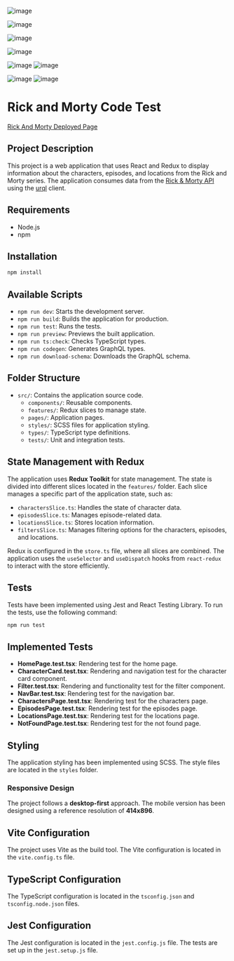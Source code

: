 ![image](https://github.com/user-attachments/assets/c18940da-e5bb-4852-9769-be775d10b0f1)

![image](https://github.com/user-attachments/assets/b40fc248-b7bc-4077-ba02-f1fd84ec1cfd)

![image](https://github.com/user-attachments/assets/209a51ae-eac3-403f-a008-6dd2c9d94d6e)

![image](https://github.com/user-attachments/assets/8eedcd8d-f00f-4bcf-91dd-df7c7fa856ac)

![image](https://github.com/user-attachments/assets/c4024680-2f00-4930-8dbd-647cefc32378) ![image](https://github.com/user-attachments/assets/2e45b03a-2075-457c-9e55-b751e180d73c) 

![image](https://github.com/user-attachments/assets/f3fc08f2-2d6d-412a-82c7-48be6d3fcf5f) ![image](https://github.com/user-attachments/assets/84369fbc-1d84-48d3-8201-baa712925b5b)

# Rick and Morty Code Test

[Rick And Morty Deployed Page]([https://pages.github.com/](https://rickandmorty-bygbz8hyt-gonzalols-projects.vercel.app/))

## Project Description

This project is a web application that uses React and Redux to display information about the characters, episodes, and locations from the Rick and Morty series. The application consumes data from the [Rick & Morty API](https://rickandmortyapi.com/documentation/#graphql) using the [urql](https://formidable.com/open-source/urql/) client.

## Requirements

- Node.js
- npm

## Installation

```bash
npm install
```

## Available Scripts

- `npm run dev`: Starts the development server.
- `npm run build`: Builds the application for production.
- `npm run test`: Runs the tests.
- `npm run preview`: Previews the built application.
- `npm run ts:check`: Checks TypeScript types.
- `npm run codegen`: Generates GraphQL types.
- `npm run download-schema`: Downloads the GraphQL schema.

## Folder Structure

- `src/`: Contains the application source code.
  - `components/`: Reusable components.
  - `features/`: Redux slices to manage state.
  - `pages/`: Application pages.
  - `styles/`: SCSS files for application styling.
  - `types/`: TypeScript type definitions.
  - `tests/`: Unit and integration tests.

## State Management with Redux

The application uses **Redux Toolkit** for state management. The state is divided into different slices located in the `features/` folder. Each slice manages a specific part of the application state, such as:

- `charactersSlice.ts`: Handles the state of character data.
- `episodesSlice.ts`: Manages episode-related data.
- `locationsSlice.ts`: Stores location information.
- `filtersSlice.ts`: Manages filtering options for the characters, episodes, and locations.

Redux is configured in the `store.ts` file, where all slices are combined. The application uses the `useSelector` and `useDispatch` hooks from `react-redux` to interact with the store efficiently.

## Tests

Tests have been implemented using Jest and React Testing Library. To run the tests, use the following command:

```bash
npm run test
```

## Implemented Tests

- **HomePage.test.tsx**: Rendering test for the home page.
- **CharacterCard.test.tsx**: Rendering and navigation test for the character card component.
- **Filter.test.tsx**: Rendering and functionality test for the filter component.
- **NavBar.test.tsx**: Rendering test for the navigation bar.
- **CharactersPage.test.tsx**: Rendering test for the characters page.
- **EpisodesPage.test.tsx**: Rendering test for the episodes page.
- **LocationsPage.test.tsx**: Rendering test for the locations page.
- **NotFoundPage.test.tsx**: Rendering test for the not found page.

## Styling

The application styling has been implemented using SCSS. The style files are located in the `styles` folder.

### Responsive Design

The project follows a **desktop-first** approach. The mobile version has been designed using a reference resolution of **414x896**.

## Vite Configuration

The project uses Vite as the build tool. The Vite configuration is located in the `vite.config.ts` file.

## TypeScript Configuration

The TypeScript configuration is located in the `tsconfig.json` and `tsconfig.node.json` files.

## Jest Configuration

The Jest configuration is located in the `jest.config.js` file. The tests are set up in the `jest.setup.js` file.
